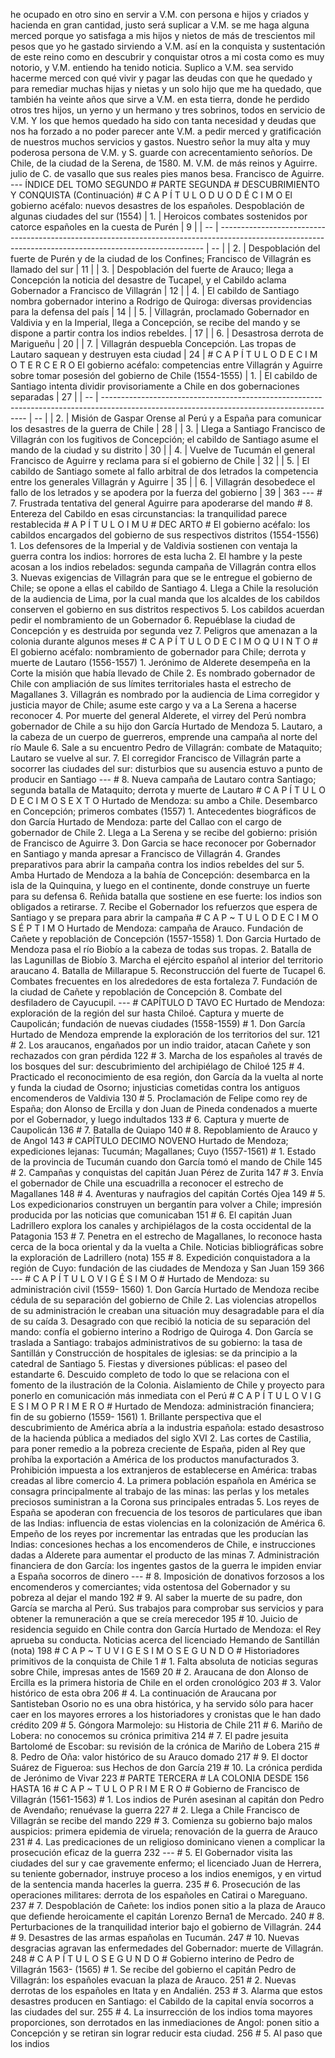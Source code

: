 he ocupado en otro sino en servir a V.M. con persona e hijos y criados y hacienda en gran cantidad, justo será suplicar a V.M. se me haga alguna merced porque yo satisfaga a mis hijos y nietos de más de trescientos mil pesos que yo he gastado sirviendo a V.M. así en la conquista y sustentación de este reino como en descubrir y conquistar otros a mi costa como es muy notorio, y V.M. entiendo ha tenido noticia. Suplico a V.M. sea servido hacerme merced con qué vivir y pagar las deudas con que he quedado y para remediar muchas hijas y nietas y un solo hijo que me ha quedado, que también ha veinte años que sirve a V.M. en esta tierra, donde he perdido otros tres hijos, un yerno y un hermano y tres sobrinos, todos en servicio de V.M. Y los que hemos quedado ha sido con tanta necesidad y deudas que nos ha forzado a no poder parecer ante V.M. a pedir merced y gratificación de nuestros muchos servicios y gastos. Nuestro señor la muy alta y muy poderosa persona de V.M. y S. guarde con acrecentamiento señoríos. De Chile, de la ciudad de la Serena, de 1580. M. V.M. de más reinos y Aguirre. julio de C. de vasallo que sus reales pies manos besa. Francisco de Aguirre. --- ÍNDICE DEL TOMO SEGUNDO # PARTE SEGUNDA # DESCUBRIMIENTO Y CONQUISTA (Continuación) # C A P Í T U L O D U O D É C I M O El gobierno acéfalo: nuevos desastres de los españoles. Despoblación de algunas ciudades del sur (1554) | 1. | Heroicos combates sostenidos por catorce españoles en la cuesta de Purén | 9 | | -- | -------------------------------------------------------------------------------------------------------------------------------------------------------- | -- | | 2. | Despoblación del fuerte de Purén y de la ciudad de los Confines; Francisco de Villagrán es llamado del sur | 11 | | 3. | Despoblación del fuerte de Arauco; llega a Concepción la noticia del desastre de Tucapel, y el Cabildo aclama Gobernador a Francisco de Villagrán | 12 | | 4. | El cabildo de Santiago nombra gobernador interino a Rodrigo de Quiroga: diversas providencias para la defensa del país | 14 | | 5. | Villagrán, proclamado Gobernador en Valdivia y en la Imperial, llega a Concepción, se recibe del mando y se dispone a partir contra los indios rebeldes. | 17 | | 6. | Desastrosa derrota de Marigueñu | 20 | | 7. | Villagrán despuebla Concepción. Las tropas de Lautaro saquean y destruyen esta ciudad | 24 | # C A P Í T U L O D E C I M O T E R C E R O El gobierno acéfalo: competencias entre Villagrán y Aguirre sobre tomar posesión del gobierno de Chile (1554-1555) | 1. | El cabildo de Santiago intenta dividir provisoriamente a Chile en dos gobernaciones separadas | 27 | | -- | ----------------------------------------------------------------------------------------------------------------------------------------- | -- | | 2. | Misión de Gaspar Orense al Perú y a España para comunicar los desastres de la guerra de Chile | 28 | | 3. | Llega a Santiago Francisco de Villagrán con los fugitivos de Concepción; el cabildo de Santiago asume el mando de la ciudad y su distrito | 30 | | 4. | Vuelve de Tucumán el general Francisco de Aguirre y reclama para sí el gobierno de Chile | 32 | | 5. | El cabildo de Santiago somete al fallo arbitral de dos letrados la competencia entre los generales Villagrán y Aguirre | 35 | | 6. | Villagrán desobedece el fallo de los letrados y se apodera por la fuerza del gobierno | 39 | 363 --- # 7. Frustrada tentativa del general Aguirre para apoderarse del mando # 8. Entereza del Cabildo en esas circunstancias: la tranquilidad parece restablecida # A P Í T U L O I M U # DEC ARTO # El gobierno acéfalo: los cabildos encargados del gobierno de sus respectivos distritos (1554-1556) 1. Los defensores de la Imperial y de Valdivia sostienen con ventaja la guerra contra los indios: horrores de esta lucha 2. El hambre y la peste acosan a los indios rebelados: segunda campaña de Villagrán contra ellos 3. Nuevas exigencias de Villagrán para que se le entregue el gobierno de Chile; se opone a ellas el cabildo de Santiago 4. Llega a Chile la resolución de la audiencia de Lima, por la cual manda que los alcaldes de los cabildos conserven el gobierno en sus distritos respectivos 5. Los cabildos acuerdan pedir el nombramiento de un Gobernador 6. Repuéblase la ciudad de Concepción y es destruida por segunda vez 7. Peligros que amenazan a la colonia durante algunos meses # C A P Í T U L O D E C I M O Q U I N T O # El gobierno acéfalo: nombramiento de gobernador para Chile; derrota y muerte de Lautaro (1556-1557) 1. Jerónimo de Alderete desempeña en la Corte la misión que había llevado de Chile 2. Es nombrado gobernador de Chile con ampliación de sus límites territoriales hasta el estrecho de Magallanes 3. Villagrán es nombrado por la audiencia de Lima corregidor y justicia mayor de Chile; asume este cargo y va a La Serena a hacerse reconocer 4. Por muerte del general Alderete, el virrey del Perú nombra gobernador de Chile a su hijo don García Hurtado de Mendoza 5. Lautaro, a la cabeza de un cuerpo de guerreros, emprende una campaña al norte del río Maule 6. Sale a su encuentro Pedro de Villagrán: combate de Mataquito; Lautaro se vuelve al sur. 7. El corregidor Francisco de Villagrán parte a socorrer las ciudades del sur: disturbios que su ausencia estuvo a punto de producir en Santiago --- # 8. Nueva campaña de Lautaro contra Santiago; segunda batalla de Mataquito; derrota y muerte de Lautaro # C A P Í T U L O D E C I M O S E X T O Hurtado de Mendoza: su ambo a Chile. Desembarco en Concepción; primeros combates (1557) 1. Antecedentes biográficos de don García Hurtado de Mendoza: parte del Callao con el cargo de gobernador de Chile 2. Llega a La Serena y se recibe del gobierno: prisión de Francisco de Aguirre 3. Don Garcia se hace reconocer por Gobernador en Santiago y manda apresar a Francisco de Villagrán 4. Grandes preparativos para abrir la campaña contra los indios rebeldes del sur 5. Amba Hurtado de Mendoza a la bahía de Concepción: desembarca en la isla de la Quinquina, y luego en el continente, donde construye un fuerte para su defensa 6. Reñida batalla que sostiene en ese fuerte: los indios son obligados a retirarse. 7. Recibe el Gobernador los refuerzos que espera de Santiago y se prepara para abrir la campaña # C A P ~ T U L O D E C I M O S É P T I M O Hurtado de Mendoza: campaña de Arauco. Fundación de Cañete y repoblación de Concepción (1557-1558) 1. Don Garcia Hurtado de Mendoza pasa el río Biobío a la cabeza de todas sus tropas. 2. Batalla de las Lagunillas de Biobío 3. Marcha el ejército español al interior del territorio araucano 4. Batalla de Millarapue 5. Reconstrucción del fuerte de Tucapel 6. Combates frecuentes en los alrededores de esta fortaleza 7. Fundación de la ciudad de Cañete y repoblación de Concepción 8. Combate del desfiladero de Cayucupil. --- # CAPÍTULO D TAVO EC Hurtado de Mendoza: exploración de la región del sur hasta Chiloé. Captura y muerte de Caupolicán; fundación de nuevas ciudades (1558-1559) # 1. Don García Hurtado de Mendoza emprende la exploración de los territorios del sur. 121 # 2. Los araucanos, engañados por un indio traidor, atacan Cañete y son rechazados con gran pérdida 122 # 3. Marcha de los españoles al través de los bosques del sur: descubrimiento del archipiélago de Chiloé 125 # 4. Practicado el reconocimiento de esa región, don García da la vuelta al norte y funda la ciudad de Osorno; injusticias cometidas contra los antiguos encomenderos de Valdivia 130 # 5. Proclamación de Felipe como rey de España; don Alonso de Ercilla y don Juan de Pineda condenados a muerte por el Gobernador, y luego indultados 133 # 6. Captura y muerte de Caupolicán 136 # 7. Batalla de Quiapo 140 # 8. Repoblamiento de Arauco y de Angol 143 # CAPÍTULO DECIMO NOVENO Hurtado de Mendoza; expediciones lejanas: Tucumán; Magallanes; Cuyo (1557-1561) # 1. Estado de la provincia de Tucumán cuando don García tomó el mando de Chile 145 # 2. Campañas y conquistas del capitán Juan Pérez de Zurita 147 # 3. Envía el gobernador de Chile una escuadrilla a reconocer el estrecho de Magallanes 148 # 4. Aventuras y naufragios del capitán Cortés Ojea 149 # 5. Los expedicionarios construyen un bergantín para volver a Chile; impresión producida por las noticias que comunicaban 151 # 6. El capitán Juan Ladrillero explora los canales y archipiélagos de la costa occidental de la Patagonia 153 # 7. Penetra en el estrecho de Magallanes, lo reconoce hasta cerca de la boca oriental y da la vuelta a Chile. Noticias bibliográficas sobre la exploración de Ladrillero (nota) 155 # 8. Expedición conquistadora a la región de Cuyo: fundación de las ciudades de Mendoza y San Juan 159 366 --- # C A P Í T U L O V I G É S I M O # Hurtado de Mendoza: su administración civil (1559- 1560) 1. Don García Hurtado de Mendoza recibe cédula de su separación del gobierno de Chile 2. Las violencias atropellos de su administración le creaban una situación muy desagradable para el día de su caída 3. Desagrado con que recibió la noticia de su separación del mando: confía el gobierno interino a Rodrigo de Quiroga 4. Don García se traslada a Santiago: trabajos administrativos de su gobierno: la tasa de Santillán y Construcción de hospitales de iglesias: se da principio a la catedral de Santiago 5. Fiestas y diversiones públicas: el paseo del estandarte 6. Descuido completo de todo lo que se relaciona con el fomento de la ilustración de la Colonia. Aislamiento de Chile y proyecto para ponerlo en comunicación más inmediata con el Perú # C A P Í T U L O V I G E S I M O P R I M E R O # Hurtado de Mendoza: administración financiera; fin de su gobierno (1559- 1561) 1. Brillante perspectiva que el descubrimiento de América abría a la industria española: estado desastroso de la hacienda pública a mediados del siglo XVI 2. Las cortes de Castilia, para poner remedio a la pobreza creciente de España, piden al Rey que prohíba la exportación a América de los productos manufacturados 3. Prohibición impuesta a los extranjeros de establecerse en América: trabas creadas al libre comercio 4. La primera población española en América se consagra principalmente al trabajo de las minas: las perlas y los metales preciosos suministran a la Corona sus principales entradas 5. Los reyes de España se apoderan con frecuencia de los tesoros de particulares que iban de las Indias: influencia de estas violencias en la colonización de América 6. Empeño de los reyes por incrementar las entradas que les producían las Indias: concesiones hechas a los encomenderos de Chile, e instrucciones dadas a Alderete para aumentar el producto de las minas 7. Administración financiera de don García: los ingentes gastos de la guerra le impiden enviar a España socorros de dinero --- # 8. Imposición de donativos forzosos a los encomenderos y comerciantes; vida ostentosa del Gobernador y su pobreza al dejar el mando 192 # 9. Al saber la muerte de su padre, don García se marcha al Perú. Sus trabajos para comprobar sus servicios y para obtener la remuneración a que se creía merecedor 195 # 10. Juicio de residencia seguido en Chile contra don García Hurtado de Mendoza: el Rey aprueba su conducta. Noticias acerca del licenciado Hemando de Santillán (nota) 198 # C A P ~ T U V I G E S I M O S E G U N D O # Historiadores primitivos de la conquista de Chile 1 # 1. Falta absoluta de noticias seguras sobre Chile, impresas antes de 1569 20 # 2. Araucana de don Alonso de Ercilla es la primera historia de Chile en el orden cronológico 203 # 3. Valor histórico de esta obra 206 # 4. La continuación de Araucana por Santisteban Osorio no es una obra histórica, y ha servido sólo para hacer caer en los mayores errores a los historiadores y cronistas que le han dado crédito 209 # 5. Góngora Marmolejo: su Historia de Chile 211 # 6. Mariño de Lobera: no conocemos su crónica primitiva 214 # 7. El padre jesuita Bartolomé de Escobar: su revisión de la crónica de Mariño de Lobera 215 # 8. Pedro de Oña: valor histórico de su Arauco domado 217 # 9. El doctor Suárez de Figueroa: sus Hechos de don García 219 # 10. La crónica perdida de Jerónimo de Vivar 223 # PARTE TERCERA # LA COLONIA DESDE 156 HASTA 16 # C A P ~ T U L O P R I M E R O # Gobierno de Francisco de Villagrán (1561-1563) # 1. Los indios de Purén asesinan al capitán don Pedro de Avendaño; renuévase la guerra 227 # 2. Llega a Chile Francisco de Villagrán se recibe del mando 229 # 3. Comienza su gobierno bajo malos auspicios: primera epidemia de viruela; renovación de la guerra de Arauco 231 # 4. Las predicaciones de un religioso dominicano vienen a complicar la prosecución eficaz de la guerra 232 --- # 5. El Gobernador visita las ciudades del sur y cae gravemente enfermo; el licenciado Juan de Herrera, su teniente gobernador, instruye proceso a los indios enemigos, y en virtud de la sentencia manda hacerles la guerra. 235 # 6. Prosecución de las operaciones militares: derrota de los españoles en Catirai o Mareguano. 237 # 7. Despoblación de Cañete: los indios ponen sitio a la plaza de Arauco que defiende heroicamente el capitán Lorenzo Berna1 de Mercado. 240 # 8. Perturbaciones de la tranquilidad interior bajo el gobierno de Villagrán. 244 # 9. Desastres de las armas españolas en Tucumán. 247 # 10. Nuevas desgracias agravan las enfermedades del Gobernador: muerte de Villagrán. 248 # C A P Í T U L O S E G U N D O # Gobierno interino de Pedro de Villagrán 1563- (1565) # 1. Se recibe del gobierno el capitán Pedro de Villagrán: los españoles evacuan la plaza de Arauco. 251 # 2. Nuevas derrotas de los españoles en Itata y en Andalién. 253 # 3. Alarma que estos desastres producen en Santiago: el Cabildo de la capital envía socorros a las ciudades del sur. 255 # 4. La insurrección de los indios toma mayores proporciones, son derrotados en las inmediaciones de Angol: ponen sitio a Concepción y se retiran sin lograr reducir esta ciudad. 256 # 5. Al paso que los indios